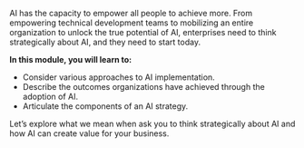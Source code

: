 AI has the capacity to empower all people to achieve more. From empowering technical development teams to mobilizing an entire organization to unlock the true potential of AI, enterprises need to think strategically about AI, and they need to start today.

**In this module, you will learn to:**

* Consider various approaches to AI implementation.
* Describe the outcomes organizations have achieved through the adoption of AI.
* Articulate the components of an AI strategy.

Let’s explore what we mean when ask you to think strategically about AI and how AI can create value for your business.
